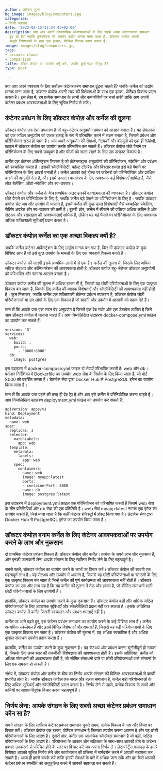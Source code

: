 ```yaml
---
author: जस्टिन गुएसे
bg_image: images/blog/computers.jpg
categories:
- निजी क्लाउड
date: '2023-02-15T12:04:46+02:00'
description: क्या आप अपनी व्यावसायिक आवश्यकताओं के लिए सबसे अच्छा कंटेनरकरण समाधान
  ढूंढ रहे हैं? जबकि कुबेरनेट्स को अक्सर उद्योग मानक माना जाता है, डॉककर कंपोज़ अपनी
  अनूठी विशेषताओं के साथ एक हल्का, पोर्टेबल विकल्प प्रदान करता है।
image: images/blog/computers.jpg
tags:
- private cloud
- comparison
title: डॉकर कंपोज़ का उपयोग क्यूँ करें, जबकि कुबेरनेट्स मौजूद है?
type: post

---
```

क्या आप अपने व्यवसाय के लिए सर्वोत्तम कंटेनरकरण समाधान ढूंढना चाहते हैं? जबकि कर्नेल को उद्योग मानक माना जाता है, डॉकटर कंपोज़ अपनी स्वयं की विशेषताओं के साथ एक हल्का, पोर्टेबल विकल्प प्रदान करता है। इस लेख में, हम प्रत्येक समाधान के लाभों और कमजोरियों पर चर्चा करेंगे ताकि आप अपनी कंटेनर प्रबंधन आवश्यकताओं के लिए सूचित निर्णय ले सकें।

## कंटेनर प्रबंधन के लिए डॉकटर कंपोज़ और कर्नेल की तुलना

डॉकटर कंपोज़ एक ऐसा उपकरण है जो बहु-कंटेनर अनुप्रयोग प्रबंधन को आसान बनाता है। यह डेवलपर्स को एक जटिल अनुप्रयोग को एकल इकाई के रूप में परिभाषित करने में सक्षम बनाता है, जिससे प्रबंधन और परिनियोजन सरल हो जाता है। आप अपने अनुप्रयोग की सेवाओं, नेटवर्कों और वॉल्यूमों को एक ही YAML फ़ाइल में डॉकटर कंपोज़ का उपयोग करके परिभाषित कर सकते हैं। डॉकटर कंपोज़ छोटे पैमाने पर परिनियोजन के लिए सबसे उपयुक्त है और चीजों को सरल रखने के लिए एक उत्कृष्ट विकल्प है।

कर्नेल एक कंटेनर ऑर्केस्ट्रेशन सिस्टम है जो कंटेनराइज़्ड अनुप्रयोगों की परिनियोजन, स्केलिंग और प्रबंधन को स्वचालित करता है। इसकी स्केलेबिलिटी, फॉल्ट टॉलरेंस और विस्तार क्षमता इसे बड़े पैमाने पर परिनियोजन के लिए आदर्श बनाती है। कर्नेल आपको कई होस्ट पर कंटेनरों को परिनियोजित और प्रबंधित करने की अनुमति देता है, और इसमें उत्पादन वातावरण के लिए आवश्यक कई विशेषताएँ शामिल हैं, जैसे लोड बैलेंसिंग, ऑटो-स्केलिंग और स्व-उपचार।

डॉकटर कंपोज़ और कर्नेल के बीच प्राथमिक अंतर उनकी कार्यात्मकता की व्यापकता है। डॉकटर कंपोज़ छोटे पैमाने पर परिनियोजन के लिए है, जबकि कर्नेल बड़े पैमाने पर परिनियोजन के लिए है। जबकि डॉकटर कंपोज़ सेट अप और उपयोग में आसान है, इसमें कर्नेल की कुछ उन्नत विशेषताएँ जैसे स्वचालित स्केलिंग, रोलिंग अपडेट और स्व-उपचार की कमी है। दूसरी ओर, कर्नेल में सीखने की प्रक्रिया अधिक कठिन है और सेटअप और रखरखाव की आवश्यकताएँ अधिक हैं, लेकिन यह बड़े पैमाने पर परिनियोजन के लिए आवश्यक अधिक शक्तिशाली सुविधाएँ प्रदान करता है।

## डॉकटर कंपोज़ कर्नेल का एक अच्छा विकल्प क्यों है?

जबकि कर्नेल कंटेनर ऑर्केस्ट्रेशन के लिए उद्योग मानक बन गया है, फिर भी डॉकटर कंपोज़ के कुछ विशिष्ट लाभ हैं जो इसे कुछ उपयोग के मामलों के लिए एक व्यवहार्य विकल्प बनाते हैं।

डॉकटर कंपोज़ की सादगी इसके प्राथमिक लाभों में से एक है। कर्नेल की तुलना में, जिसके लिए अधिक जटिल सेटअप और कॉन्फ़िगरेशन की आवश्यकता होती है, डॉकटर कंपोज़ बहु-कंटेनर डॉकटर अनुप्रयोगों को परिभाषित और चलाना आसान बनाता है।

डॉकटर कंपोज़ कर्नेल की तुलना में अधिक हल्का भी है, जिससे यह छोटी परियोजनाओं के लिए एक उत्कृष्ट विकल्प बन जाता है, जिनके लिए कर्नेल की व्यापक विशेषताएँ और स्केलेबिलिटी की आवश्यकता नहीं होती है।
कुल मिलाकर, जबकि कर्नेल एक शक्तिशाली कंटेनर प्रबंधन उपकरण है, डॉकटर कंपोज़ छोटी परियोजनाओं या उन लोगों के लिए एक विकल्प है जो सादगी और उपयोग में आसानी को महत्व देते हैं।

मान लें कि आपके पास एक सरल वेब अनुप्रयोग है जिसमें एक वेब सर्वर और एक डेटाबेस शामिल है जिसे आप डॉकटर कंपोज़ में चलाना चाहते हैं। आप निम्नलिखित उदाहरण docker-compose.yml फ़ाइल का उपयोग कर सकते हैं:
```
version: '3'
services:
  web:
    build: .
    ports:
      - "8000:8000"
  db:
    image: postgres
```

इस उदाहरण में docker-compose.yml फ़ाइल दो सेवाएँ परिभाषित करती है: web और db। वर्तमान निर्देशिका में Dockerfile का उपयोग web सेवा के निर्माण के लिए किया जाता है, जो पोर्ट 8000 को प्रदर्शित करता है। डेटाबेस सेवा द्वारा Docker Hub से PostgreSQL इमेज का उपयोग किया जाता है।

मान लें कि आपके पास पहले की तरह ही वेब ऐप है और आप इसे कर्नेल में परिनियोजित करना चाहते हैं। आप निम्नलिखित उदाहरण deployment.yml फ़ाइल का उपयोग कर सकते हैं:

```
apiVersion: apps/v1
kind: Deployment
metadata:
  name: web
spec:
  replicas: 3
  selector:
    matchLabels:
      app: web
  template:
    metadata:
      labels:
        app: web
    spec:
      containers:
      - name: web
        image: myapp:latest
        ports:
        - containerPort: 8000
      - name: db
        image: postgres:latest
```

इस उदाहरण में deployment.yml फ़ाइल एक परिनियोजन को परिभाषित करती है जिसमें web सेवा के तीन प्रतिलिपियाँ और db सेवा की एक प्रतिलिपि है। web सेवा myapp:latest नामक एक इमेज का उपयोग करती है, जिसे माना जाता है कि कहीं कंटेनर रजिस्ट्री में होस्ट किया गया है। डेटाबेस सेवा द्वारा Docker Hub से PostgreSQL इमेज का उपयोग किया जाता है।


## डॉकटर कंपोज़ बनाम कर्नेल के लिए कंटेनर आवश्यकताओं पर उपयोग करने के लाभ और नुकसान


दो प्राथमिक कंटेनर प्रबंधन विकल्प हैं: डॉकटर कंपोज़ और कर्नेल। प्रत्येक के अपने लाभ और नुकसान हैं, और इनकी जानकारी लेना आपके संगठन के लिए सर्वोत्तम निर्णय लेने के लिए महत्वपूर्ण है।

सबसे पहले, डॉकटर कंपोज़ का उपयोग करने के लाभों पर विचार करें। डॉकटर कंपोज़ की सादगी एक महत्वपूर्ण लाभ है। यह सेटअप और उपयोग में आसान है, जिससे यह छोटी परियोजनाओं या संगठनों के लिए एक उत्कृष्ट विकल्प बन जाता है जिन्हें कर्नेल की पूर्ण कार्यक्षमता की आवश्यकता नहीं होती है। डॉकटर कंपोज़ का एक और लाभ यह है कि यह कर्नेल की तुलना में तेज़ और हल्का है, जो सीमित संसाधनों वाली छोटी परियोजनाओं के लिए उपयोगी है।

हालांकि, डॉकटर कंपोज़ का उपयोग करने के कुछ नुकसान हैं। डॉकटर कंपोज़ बड़ी और अधिक जटिल परियोजनाओं के लिए आवश्यक सुविधाएँ और स्केलेबिलिटी प्रदान नहीं कर सकता है। इसके अतिरिक्त डॉकटर कंपोज़ में कर्नेल जितनी स्वचालन और प्रबंधन क्षमताएँ नहीं हैं।

कर्नेल पर आगे बढ़ते हुए, इस कंटेनर प्रबंधन समाधान का उपयोग करने के कई विशिष्ट लाभ हैं। कर्नेल अत्यधिक स्केलेबल है और इसमें विभिन्न विशेषताएँ और क्षमताएँ हैं, जिससे यह बड़ी परियोजनाओं के लिए एक उत्कृष्ट विकल्प बन जाता है। डॉकटर कंपोज़ की तुलना में, यह अधिक स्वचालित है और अधिक कुशल संसाधन उपयोग प्रदान करता है।

हालांकि, कर्नेल का उपयोग करने के कुछ नुकसान हैं। यह सेटअप और प्रबंधन करना चुनौतीपूर्ण हो सकता है, जिसके लिए उच्च स्तर की तकनीकी विशेषज्ञता की आवश्यकता होती है। इसके अतिरिक्त, कर्नेल को अधिक संसाधनों की आवश्यकता होती है, जो सीमित संसाधनों वाले या छोटी परियोजनाओं वाले संगठनों के लिए एक समस्या हो सकती है।

संक्षेप में, डॉकटर कंपोज़ और कर्नेल के बीच का निर्णय आपके संगठन की विशिष्ट आवश्यकताओं से काफी प्रभावित होता है। जबकि डॉकटर कंपोज़ एक सरल और हल्का समाधान है, कर्नेल बड़ी परियोजनाओं के लिए अधिक सुविधाएँ और स्केलेबिलिटी प्रदान करता है। निर्णय लेने से पहले, प्रत्येक विकल्प के लाभों और कमियों पर सावधानीपूर्वक विचार करना महत्वपूर्ण है।

## निर्णय लेना: आपके संगठन के लिए सबसे अच्छा कंटेनर प्रबंधन समाधान कौन सा है?

अपने संगठन के लिए सर्वोत्तम कंटेनर प्रबंधन समाधान चुनते समय, प्रत्येक विकल्प के पक्ष और विपक्ष पर विचार करें। डॉकटर कंपोज़ एक हल्का, पोर्टेबल समाधान है जिसका उपयोग करना आसान है और यह छोटी परियोजनाओं के लिए आदर्श है। दूसरी ओर, कर्नेल एक अत्यधिक स्केलेबल समाधान है जो बड़ी, जटिल परियोजनाओं के लिए आदर्श है। परियोजना के आकार और जटिलता के साथ-साथ आपकी टीम के कंटेनर प्रबंधन उपकरणों से परिचित होने के स्तर पर विचार करें जब अपना निर्णय लें। डेटाफोर्ट्रेस.क्लाउड के हमारे विशेषज्ञ आपको सूचित निर्णय लेने और कार्यान्वयन की प्रक्रिया में मार्गदर्शन करने में आपकी सहायता कर सकते हैं। आज ही हमसे संपर्क करें ताकि हमारी सेवाओं के बारे में अधिक जान सकें और हम कैसे आपकी कंटेनर प्रबंधन रणनीति को अनुकूलित करने में आपकी सहायता कर सकते हैं।
